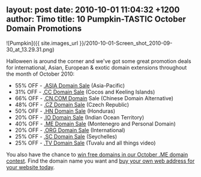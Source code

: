 layout: post
date: 2010-10-01 11:04:32 +1200
author: Timo
title: 10 Pumpkin-TASTIC October Domain Promotions
----

![Pumpkin]({{ site.images_url }}/2010-10-01-Screen_shot_2010-09-30_at_13.29.31.png)

Halloween is around the corner and we've got some great promotion deals for international, Asian, European & exotic domain extensions throughout the month of October 2010:

- 55% OFF - [.ASIA Domain Sale](https://iwantmyname.com/domains/asia-domain-name-registration-for-asia) (Asia-Pacific)
- 31% OFF - [.CC Domain Sale](https://iwantmyname.com/domains/cc-domain-name-registration-for-cocos-keeling-islands) (Cocos and Keeling Islands)
- 66% OFF - [.CN.COM Domain](https://iwantmyname.com/domains/cn.com-chinese-domain-name-registration-for-china) Sale (Chinese Domain Alternative)
- 48% OFF - [.CZ Domain Sale](https://iwantmyname.com/domains/cz-domain-name-registration-for-czech-republic) (Czech Republic)
- 50% OFF - [.HN Domain Sale](https://iwantmyname.com/domains/hn-honduran-domain-name-registration-for-honduras) (Honduras)
- 20% OFF - [.IO Domain Sale](https://iwantmyname.com/domains/io-domain-name-registration-for-british-indian-ocean-territory) (Indian Ocean Territory)
- 40% OFF - [.ME Domain Sale](https://iwantmyname.com/domains/me-montenegrean-domain-name-registration-for-montenegro) (Montenegro and Personal Domain)
- 20% OFF - [.ORG Domain Sale](https://iwantmyname.com/domains/org-domain-name-registration-for-organisation) (International)
- 25% OFF - [.SC Domain Sale](https://iwantmyname.com/domains/sc-seychellois-domain-name-registration-for-seychelles) (Seychelles)
- 25% OFF - [.TV Domain Sale](https://iwantmyname.com/domains/tv-tuvaluan-domain-name-registration-for-tuvalu) (Tuvalu and all things video)

You also have the chance to [win free domains in our October .ME domain contest](https://iwantmyname.com/win-free-domain). Find the domain name you want and [buy your own web address for your website today](https://iwantmyname.com).
